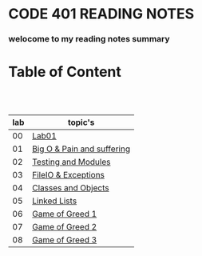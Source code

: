 # CODE 401 READING NOTES

### welocome to my reading notes summary

# Table of Content

<br><br>

| lab | topic's                                                                                                                              |
| --- | ------------------------------------------------------------------------------------------------------------------------------------ |
| 00  | [Lab01](https://amarh-ayman.github.io/reading-notes/Code%20401%20-%20Advanced%20Software%20Development/Code%20401%20Reading_Notes)   |
| 01  | [Big O & Pain and suffering](https://amarh-ayman.github.io/reading-notes/Code%20401%20-%20Advanced%20Software%20Development/read_01) |
| 02  | [Testing and Modules](https://amarh-ayman.github.io/reading-notes/Code%20401%20-%20Advanced%20Software%20Development/read_02)        |
| 03  | [FileIO & Exceptions](https://amarh-ayman.github.io/reading-notes/Code%20401%20-%20Advanced%20Software%20Development/read_03)        |
| 04  | [Classes and Objects](https://amarh-ayman.github.io/reading-notes/Code%20401%20-%20Advanced%20Software%20Development/read_04)        |
| 05  | [Linked Lists](https://amarh-ayman.github.io/reading-notes/Code%20401%20-%20Advanced%20Software%20Development/read_05)               |
| 06  | [Game of Greed 1](https://amarh-ayman.github.io/reading-notes/Code%20401%20-%20Advanced%20Software%20Development/read_06)            |
| 07  | [Game of Greed 2](https://amarh-ayman.github.io/reading-notes/Code%20401%20-%20Advanced%20Software%20Development/read_07)            |
| 08  | [Game of Greed 3](https://amarh-ayman.github.io/reading-notes/Code%20401%20-%20Advanced%20Software%20Development/read_08)            |

